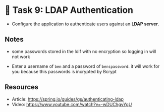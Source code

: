 # 📂 Task 9: LDAP Authentication
- Configure the application to authenticate users against an **LDAP server**.  

## Notes
- some passwords stored in the ldif with no encryption so logging in will not work

- Enter a username of `ben` and a password of `benspassword`. it will work for you because this passwords is incrypted by Bcrypt

## Resources

- Article: https://spring.io/guides/gs/authenticating-ldap
- Video: https://www.youtube.com/watch?v=-wDUChgvYgU